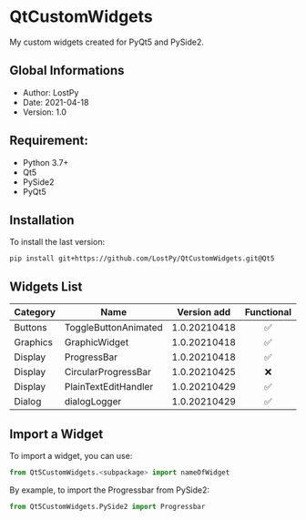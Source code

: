 # QtCustomWidgets

My custom widgets created for PyQt5 and PySide2.

## Global Informations

 * Author: LostPy
 * Date: 2021-04-18
 * Version: 1.0
 
## Requirement:
 * Python 3.7+
 * Qt5
 * PySide2
 * PyQt5

## Installation

To install the last version:
```
pip install git+https://github.com/LostPy/QtCustomWidgets.git@Qt5
```

## Widgets List

|Category|Name|Version add|Functional|QtDesigner|
|--------|----|:---------:|:--------:|:--------:|
|Buttons|ToggleButtonAnimated|1.0.20210418|✅|✅|
|Graphics|GraphicWidget|1.0.20210418|✅|❌|
|Display|ProgressBar|1.0.20210418|✅|✅|
|Display|CircularProgressBar|1.0.20210425|❌|❌|
|Display|PlainTextEditHandler|1.0.20210429|✅|❌|
|Dialog|dialogLogger|1.0.20210429|✅|❌|


## Import a Widget

To import a widget, you can use:
```py
from Qt5CustomWidgets.<subpackage> import nameOfWidget
```

By example, to import the Progressbar from PySide2:
```py
from Qt5CustomWidgets.PySide2 import Progressbar
```
